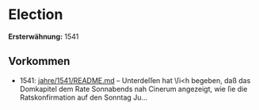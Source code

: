# Election

**Ersterwähnung:** 1541

## Vorkommen
- 1541: [jahre/1541/README.md](../jahre/1541/README.md) – Unterdeſſen hat \ſi<h begeben, daß das Domkapitel
dem Rate Sonnabends nah Cinerum angezeigt, wie ſie
die Ratskonfirmation auf den Sonntag Ju...
